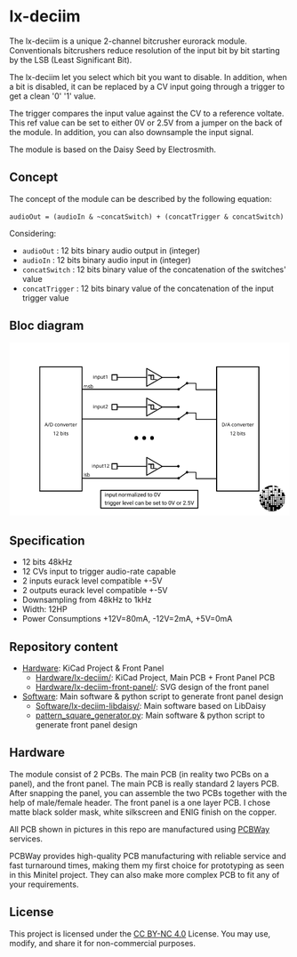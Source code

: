# lx-deciim

The lx-deciim is a unique 2-channel bitcrusher eurorack module. Conventionals bitcrushers reduce resolution of the input bit by bit starting by the LSB (Least Significant Bit).

The lx-deciim let you select which bit you want to disable. In addition, when a bit is disabled, it can be replaced by a CV input going through a trigger to get a clean '0' '1' value.

The trigger compares the input value against the CV to a reference voltate. This ref value can be set to either 0V or 2.5V from a jumper on the back of the module. In addition, you can also downsample the input signal.

The module is based on the Daisy Seed by Electrosmith.

## Concept

The concept of the module can be described by the following equation:

`audioOut = (audioIn & ~concatSwitch) + (concatTrigger & concatSwitch)`

Considering:

- `audioOut` : 12 bits binary audio output in (integer)
- `audioIn` : 12 bits binary audio input in (integer)
- `concatSwitch` : 12 bits binary value of the concatenation of the switches' value
- `concatTrigger` : 12 bits binary value of the concatenation of the input trigger value

## Bloc diagram

![Bloc diagram](Pictures/bloc_diagram.svg)

## Specification

- 12 bits 48kHz
- 12 CVs input to trigger audio-rate capable
- 2 inputs eurack level compatible +-5V
- 2 outputs eurack level compatible +-5V
- Downsampling from 48kHz to 1kHz
- Width: 12HP
- Power Consumptions +12V=80mA, -12V=2mA, +5V=0mA

## Repository content

- [Hardware](Hardware/): KiCad Project & Front Panel
  - [Hardware/lx-deciim/](Hardware/lx-deciim/): KiCad Project, Main PCB + Front Panel PCB
  - [Hardware/lx-deciim-front-panel/](Hardware/lx-deciim-front-panel/): SVG design of the front panel
- [Software](Software/): Main software & python script to generate front panel design
  - [Software/lx-deciim-libdaisy/](Software/lx-deciim-libdaisy/): Main software based on LibDaisy
  - [pattern_square_generator.py](Software/pattern_square_generator.py): Main software & python script to generate front panel design

## Hardware

The module consist of 2 PCBs. The main PCB (in reality two PCBs on a panel), and the front panel. The main PCB is really standard 2 layers PCB. After snapping the panel, you can assemble the two PCBs together with the help of male/female header. The front panel is a one layer PCB. I chose matte black solder mask, white silkscreen and ENIG finish on the copper.

All PCB shown in pictures in this repo are manufactured using [PCBWay](https://pcbway.com) services.

PCBWay provides high-quality PCB manufacturing with reliable service and fast turnaround times, making them my first choice for prototyping as seen in this Minitel project. They can also make more complex PCB to fit any of your requirements.

## License

This project is licensed under the [CC BY-NC 4.0](https://creativecommons.org/licenses/by-nc/4.0/) License. You may use, modify, and share it for non-commercial purposes.
